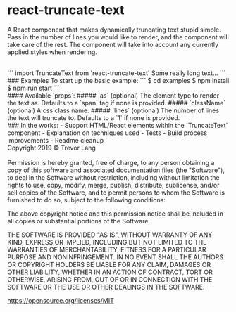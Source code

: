 # react-truncate-text
A React component that makes dynamically truncating text stupid simple. Pass in the number of lines you would like to render, and the component will take care of the rest. The component will take into account any currently applied styles when rendering.

<br/>
```
  import TruncateText from 'react-truncate-text'

  <TruncateText as="h1" className="my-shortend-text" lines={3}>
    Some really long text...
  </TruncateText>
```

<br/>
### Examples
To start up the basic example:
```
  $ cd examples
  $ npm install
  $ npm run start
```

<br/>
#### Available `props`:
##### `as`
(optional) The element type to render the text as. Defaults to a `span` tag if none is provided.
##### `className`
(optional) A css class name.
##### `lines`
(optional) The number of lines the text will truncate to. Defaults to a `1` if none is provided.

<br/>
### In the works:
 - Support HTML/React elements within the `TruncateText` component
   - Explanation on techniques used
 - Tests
 - Build process improvements
 - Readme cleanup


<br/>
Copyright 2019 &copy; Trevor Lang
<br/><br/>
Permission is hereby granted, free of charge, to any person obtaining a copy of this software and associated documentation files (the "Software"), to deal in the Software without restriction, including without limitation the rights to use, copy, modify, merge, publish, distribute, sublicense, and/or sell copies of the Software, and to permit persons to whom the Software is furnished to do so, subject to the following conditions:

The above copyright notice and this permission notice shall be included in all copies or substantial portions of the Software.

THE SOFTWARE IS PROVIDED "AS IS", WITHOUT WARRANTY OF ANY KIND, EXPRESS OR IMPLIED, INCLUDING BUT NOT LIMITED TO THE WARRANTIES OF MERCHANTABILITY, FITNESS FOR A PARTICULAR PURPOSE AND NONINFRINGEMENT. IN NO EVENT SHALL THE AUTHORS OR COPYRIGHT HOLDERS BE LIABLE FOR ANY CLAIM, DAMAGES OR OTHER LIABILITY, WHETHER IN AN ACTION OF CONTRACT, TORT OR OTHERWISE, ARISING FROM, OUT OF OR IN CONNECTION WITH THE SOFTWARE OR THE USE OR OTHER DEALINGS IN THE SOFTWARE.

https://opensource.org/licenses/MIT